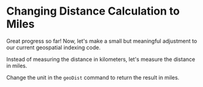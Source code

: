 # Changing Distance Calculation to Miles

Great progress so far! Now, let's make a small but meaningful adjustment to our current geospatial indexing code.

Instead of measuring the distance in kilometers, let's measure the distance in miles.

Change the unit in the `geoDist` command to return the result in miles.
